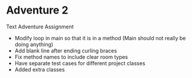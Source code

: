 # Adventure 2
Text Adventure Assignment

* Modify loop in main so that it is in a method (Main should not really be doing anything)
* Add blank line after ending curling braces
* Fix method names to include clear room types
* Have separate test cases for different project classes
* Added extra classes